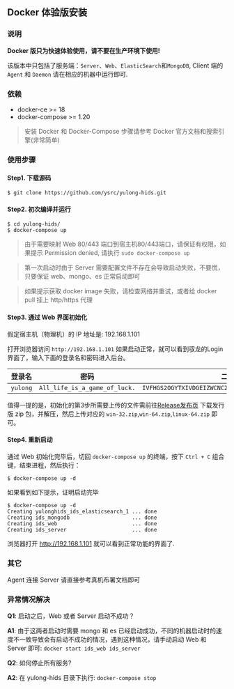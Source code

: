 ## Docker 体验版安装

### 说明

**Docker 版只为快速体验使用，请不要在生产环境下使用!**

该版本中只包括了服务端：`Server`、`Web`、`ElasticSearch`和`MongoDB`, Client 端的 `Agent` 和 `Daemon` 请在相应的机器中运行即可.

### 依赖

- docker-ce >= 18
- docker-compose >= 1.20

> 安装 Docker 和 Docker-Compose 步骤请参考 Docker 官方文档和搜索引擎(非常简单)

### 使用步骤

#### Step1. 下载源码

```
$ git clone https://github.com/ysrc/yulong-hids.git
```

#### Step2. 初次编译并运行

```
$ cd yulong-hids/
$ docker-compose up
```

> 由于需要映射 Web 80/443 端口到宿主机80/443端口，请保证有权限，如果提示 Permission denied, 请执行 `sudo docker-compose up`


> 第一次启动时由于 Server 需要配置文件不存在会导致启动失败，不要慌，只要保证 web、mongo、es 正常启动即可

> 如果提示获取 docker image 失败，请检查网络并重试，或者给 docker pull 挂上 http/https 代理

#### Step3. 通过 Web 界面初始化

假定宿主机（物理机）的 IP 地址是: 192.168.1.101

打开浏览器访问 `http://192.168.1.101` 如果启动正常，就可以看到驭龙的Login界面了，输入下面的登录名和密码进入后台。

登录名 | 密码 | 二次验证秘钥
:-: | :-: | :-:
`yulong` | `All_life_is_a_game_of_luck.` | `IVFHGS2OGYTXIVDGEIZWCNC2MVMHYWDRK44GOQALPNJHGRS6FE2QUCT4`

值得一提的是，初始化的第3步所需要上传的文件需前往[Release发布页](https://github.com/ysrc/yulong-hids/releases) 下载发行版 zip 包，并解压，然后上传对应的 `win-32.zip`,`win-64.zip`,`linux-64.zip` 即可。

#### Step4. 重新启动

通过 Web 初始化完毕后，切回 `docker-compose up` 的终端，按下 `Ctrl + C` 组合键，结束进程，然后执行：

```
$ docker-compose up -d
```

如果看到如下提示，证明启动完毕

```
$ docker-compose up -d
Creating yulonghids_ids_elasticsearch_1 ... done
Creating ids_mongodb                    ... done
Creating ids_web                        ... done
Creating ids_server                     ... done
```

浏览器打开 http://192.168.1.101 就可以看到正常功能的界面了.


### 其它

Agent 连接 Server 请直接参考真机布署文档即可

### 异常情况解决

**Q1**: 启动之后，Web 或者 Server 启动不成功？

**A1**: 由于这两者启动时需要 mongo 和 es 已经启动成功，不同的机器启动时的速度不一致导致会有启动不成功的情况，遇到这种情况，请手动启动 Web 和 Server 即可: `docker start ids_web ids_server`

**Q2**: 如何停止所有服务?

**A2**: 在 yulong-hids 目录下执行: `docker-compose stop`

